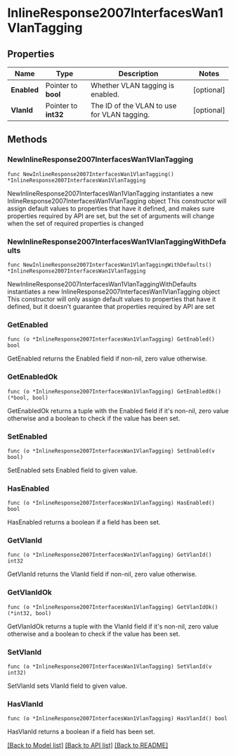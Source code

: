 # InlineResponse2007InterfacesWan1VlanTagging

## Properties

Name | Type | Description | Notes
------------ | ------------- | ------------- | -------------
**Enabled** | Pointer to **bool** | Whether VLAN tagging is enabled. | [optional] 
**VlanId** | Pointer to **int32** | The ID of the VLAN to use for VLAN tagging. | [optional] 

## Methods

### NewInlineResponse2007InterfacesWan1VlanTagging

`func NewInlineResponse2007InterfacesWan1VlanTagging() *InlineResponse2007InterfacesWan1VlanTagging`

NewInlineResponse2007InterfacesWan1VlanTagging instantiates a new InlineResponse2007InterfacesWan1VlanTagging object
This constructor will assign default values to properties that have it defined,
and makes sure properties required by API are set, but the set of arguments
will change when the set of required properties is changed

### NewInlineResponse2007InterfacesWan1VlanTaggingWithDefaults

`func NewInlineResponse2007InterfacesWan1VlanTaggingWithDefaults() *InlineResponse2007InterfacesWan1VlanTagging`

NewInlineResponse2007InterfacesWan1VlanTaggingWithDefaults instantiates a new InlineResponse2007InterfacesWan1VlanTagging object
This constructor will only assign default values to properties that have it defined,
but it doesn't guarantee that properties required by API are set

### GetEnabled

`func (o *InlineResponse2007InterfacesWan1VlanTagging) GetEnabled() bool`

GetEnabled returns the Enabled field if non-nil, zero value otherwise.

### GetEnabledOk

`func (o *InlineResponse2007InterfacesWan1VlanTagging) GetEnabledOk() (*bool, bool)`

GetEnabledOk returns a tuple with the Enabled field if it's non-nil, zero value otherwise
and a boolean to check if the value has been set.

### SetEnabled

`func (o *InlineResponse2007InterfacesWan1VlanTagging) SetEnabled(v bool)`

SetEnabled sets Enabled field to given value.

### HasEnabled

`func (o *InlineResponse2007InterfacesWan1VlanTagging) HasEnabled() bool`

HasEnabled returns a boolean if a field has been set.

### GetVlanId

`func (o *InlineResponse2007InterfacesWan1VlanTagging) GetVlanId() int32`

GetVlanId returns the VlanId field if non-nil, zero value otherwise.

### GetVlanIdOk

`func (o *InlineResponse2007InterfacesWan1VlanTagging) GetVlanIdOk() (*int32, bool)`

GetVlanIdOk returns a tuple with the VlanId field if it's non-nil, zero value otherwise
and a boolean to check if the value has been set.

### SetVlanId

`func (o *InlineResponse2007InterfacesWan1VlanTagging) SetVlanId(v int32)`

SetVlanId sets VlanId field to given value.

### HasVlanId

`func (o *InlineResponse2007InterfacesWan1VlanTagging) HasVlanId() bool`

HasVlanId returns a boolean if a field has been set.


[[Back to Model list]](../README.md#documentation-for-models) [[Back to API list]](../README.md#documentation-for-api-endpoints) [[Back to README]](../README.md)


